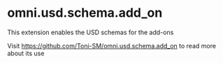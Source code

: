 # omni.usd.schema.add_on

This extension enables the USD schemas for the add-ons

Visit https://github.com/Toni-SM/omni.usd.schema.add_on to read more about its use

